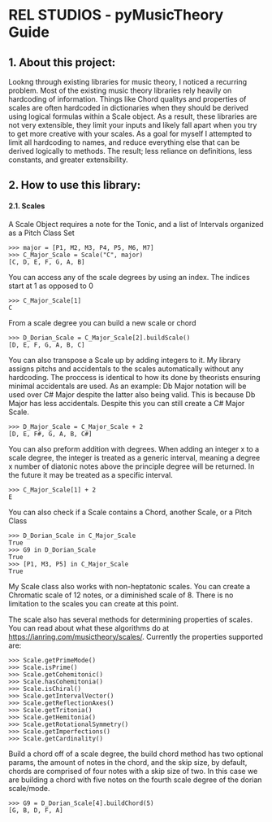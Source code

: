 # REL STUDIOS - pyMusicTheory Guide

## 1. About this project:

Lookng through existing libraries for music theory, I noticed a recurring problem. Most of the existing music theory libraries
rely heavily on hardcoding of information. Things like Chord qualitys and properties of scales are often hardcoded in dictionaries
when they should be derived using logical formulas within a Scale object. As a result, these libraries are not very extensible, they limit your inputs and likely fall apart when you try to get more creative with your scales. As a goal for myself I attempted to limit all hardcoding to names, and reduce everything else that can be derived logically to methods. The result; less reliance on definitions, less constants, and greater extensibility.

## 2. How to use this library:

#### 2.1. Scales

A Scale Object requires a note for the Tonic, and a list of Intervals organized as a Pitch Class Set
```
>>> major = [P1, M2, M3, P4, P5, M6, M7]
>>> C_Major_Scale = Scale("C", major)
[C, D, E, F, G, A, B]
```

You can access any of the scale degrees by using an index. The indices start at 1 as opposed to 0
```
>>> C_Major_Scale[1]
C
```

From a scale degree you can build a new scale or chord
```
>>> D_Dorian_Scale = C_Major_Scale[2].buildScale()
[D, E, F, G, A, B, C]
```
You can also transpose a Scale up by adding integers to it. My library assigns pitchs and accidentals to the scales automatically without any hardcoding. The proccess is identical to how its done by theorists ensuring minimal accidentals are used. As an example:
Db Major notation will be used over C# Major despite the latter also being valid. This is because Db Major has less accidentals. Despite this you can still create a C# Major Scale.
```
>>> D_Major_Scale = C_Major_Scale + 2
[D, E, F#, G, A, B, C#]
```
You can also preform addition with degrees. When adding an integer x to a scale degree, the integer is treated as a generic interval, meaning a degree x number of diatonic notes above the principle degree will be returned. In the future it may be treated as a specific interval.
```
>>> C_Major_Scale[1] + 2
E
```
You can also check if a Scale contains a Chord, another Scale, or a Pitch Class
```
>>> D_Dorian_Scale in C_Major_Scale
True
>>> G9 in D_Dorian_Scale
True
>>> [P1, M3, P5] in C_Major_Scale
True
```
My Scale class also works with non-heptatonic scales. You can create a Chromatic scale of 12 notes, or a diminished scale of 8. There is no limitation to the scales you can create at this point.

The scale also has several methods for determining properties of scales. You can read about what these algorithms do at https://ianring.com/musictheory/scales/. Currently the properties supported are:
```
>>> Scale.getPrimeMode()
>>> Scale.isPrime()
>>> Scale.getCohemitonic()
>>> Scale.hasCohemitonia()
>>> Scale.isChiral()
>>> Scale.getIntervalVector()
>>> Scale.getReflectionAxes()
>>> Scale.getTritonia()
>>> Scale.getHemitonia()
>>> Scale.getRotationalSymmetry()
>>> Scale.getImperfections()
>>> Scale.getCardinality()
```
Build a chord off of a scale degree, the build chord method has two optional params, the amount of notes in the chord, and the skip size, by default, chords are comprised of four notes with a skip size of two. In this case we are building a chord with five notes on the fourth scale degree of the dorian scale/mode.
```
>>> G9 = D_Dorian_Scale[4].buildChord(5)
[G, B, D, F, A]
```

